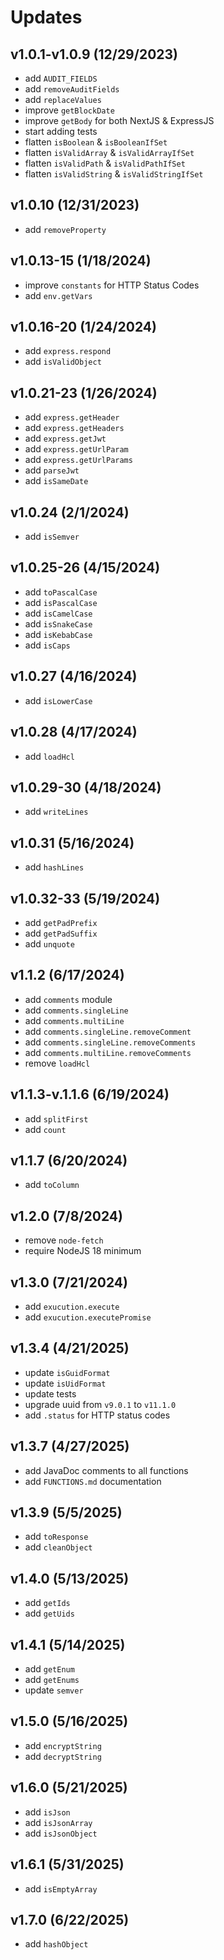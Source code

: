 # Updates

## v1.0.1-v1.0.9 (12/29/2023)  

* add `AUDIT_FIELDS`
* add `removeAuditFields`
* add `replaceValues`
* improve `getBlockDate`
* improve `getBody` for both NextJS & ExpressJS
* start adding tests
* flatten `isBoolean` & `isBooleanIfSet`
* flatten `isValidArray` & `isValidArrayIfSet`
* flatten `isValidPath` & `isValidPathIfSet`
* flatten `isValidString` & `isValidStringIfSet`

## v1.0.10 (12/31/2023)  

* add `removeProperty`  

## v1.0.13-15 (1/18/2024)  

* improve `constants` for HTTP Status Codes
* add `env.getVars`

## v1.0.16-20 (1/24/2024)  

* add `express.respond`
* add `isValidObject`

## v1.0.21-23 (1/26/2024)  

* add `express.getHeader`
* add `express.getHeaders`
* add `express.getJwt`
* add `express.getUrlParam`
* add `express.getUrlParams`
* add `parseJwt`
* add `isSameDate`

## v1.0.24 (2/1/2024)  

* add `isSemver`

## v1.0.25-26 (4/15/2024)  

* add `toPascalCase`  
* add `isPascalCase`  
* add `isCamelCase`  
* add `isSnakeCase`  
* add `isKebabCase`  
* add `isCaps`

## v1.0.27 (4/16/2024)  

* add `isLowerCase`  

## v1.0.28 (4/17/2024)  

* add `loadHcl`  

## v1.0.29-30 (4/18/2024)  

* add `writeLines`  

## v1.0.31 (5/16/2024)  

* add `hashLines`  

## v1.0.32-33 (5/19/2024)  

* add `getPadPrefix`  
* add `getPadSuffix`
* add `unquote`

## v1.1.2 (6/17/2024)  

* add `comments` module
* add `comments.singleLine`
* add `comments.multiLine`
* add `comments.singleLine.removeComment`
* add `comments.singleLine.removeComments`
* add `comments.multiLine.removeComments`
* remove `loadHcl`

## v1.1.3-v.1.1.6 (6/19/2024)  

* add `splitFirst`
* add `count`

## v1.1.7 (6/20/2024)

* add `toColumn`

## v1.2.0 (7/8/2024)  

* remove `node-fetch`
* require NodeJS 18 minimum

## v1.3.0 (7/21/2024)  

* add `exucution.execute`
* add `exucution.executePromise`

## v1.3.4 (4/21/2025)

* update `isGuidFormat`  
* update `isUidFormat`  
* update tests  
* upgrade uuid from `v9.0.1` to `v11.1.0`  
* add `.status` for HTTP status codes  

## v1.3.7 (4/27/2025)

* add JavaDoc comments to all functions  
* add `FUNCTIONS.md` documentation  

## v1.3.9 (5/5/2025)

* add `toResponse`
* add `cleanObject`

## v1.4.0 (5/13/2025)

* add `getIds`
* add `getUids`

## v1.4.1 (5/14/2025)

* add `getEnum`
* add `getEnums`
* update `semver`

## v1.5.0 (5/16/2025)

* add `encryptString`
* add `decryptString`

## v1.6.0 (5/21/2025)  

* add `isJson`  
* add `isJsonArray`  
* add `isJsonObject`  

## v1.6.1 (5/31/2025)  

* add `isEmptyArray`

## v1.7.0 (6/22/2025)  

* add `hashObject`
